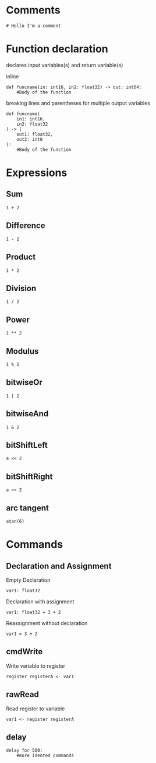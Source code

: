 # Comments
```
# Hello I'm a comment
```

# Function declaration
declares input variables(s) and return variable(s)

inline
```
def funcname(in: int16, in2: float32) -> out: int64:
    #Body of the function
```

breaking lines and parentheses for multiple output variables
```
def funcname(
    in1: int16,
    in2: float32
) -> (
    out1: float32, 
    out2: int8
):
    #Body of the function
```

# Expressions
## Sum
`1 + 2`
## Difference
`1 - 2`
## Product
`1 * 2`
## Division
`1 / 2`
## Power
`1 ** 2`
## Modulus
`1 % 2`
## bitwiseOr
`1 | 2`
## bitwiseAnd
`1 & 2`
## bitShiftLeft
`a << 2`
## bitShiftRight
`a >> 2`
## arc tangent
`atan(6)`



# Commands
## Declaration and Assignment
Empty Declaration
```
var1: float32
```
Declaration with assignment
```
var1: float32 = 3 + 2
```
Reassignment without declaration
```
var1 = 3 + 2
```
## cmdWrite
Write variable to register
```
register registerA <- var1
```
## rawRead
Read register to variable
```
var1 <- register registerA
```
## delay
```
delay for 500:
    #more Idented commands
```